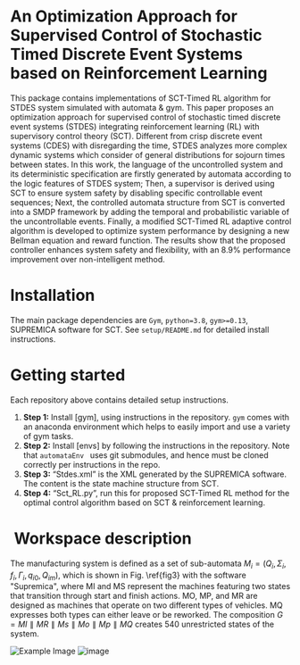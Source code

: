 # An Optimization Approach for Supervised Control of Stochastic Timed Discrete Event Systems based on Reinforcement Learning

This package contains implementations of SCT-Timed RL algorithm for STDES system simulated with automata & gym. This paper proposes an optimization approach for 
supervised control of stochastic timed discrete event systems (STDES) integrating reinforcement learning (RL) with supervisory control theory (SCT). Different from 
crisp discrete event systems (CDES) with disregarding the time, STDES analyzes more complex dynamic systems which consider of general distributions for sojourn times 
between states. In this work, the language of the uncontrolled system and its deterministic specification are firstly generated by automata according to the logic 
features of STDES system; Then, a supervisor is derived using SCT to ensure system safety by disabling specific controllable event sequences; Next, the controlled 
automata structure from SCT is converted into a SMDP framework by adding the temporal and probabilistic variable of the uncontrollable events. Finally, a modified 
SCT-Timed RL adaptive control algorithm is developed to optimize system performance by designing a new Bellman equation and reward function. The results show that 
the proposed controller enhances system safety and flexibility, with an 8.9% performance improvement over non-intelligent method.

# Installation
The main package dependencies are `Gym`, `python=3.8`, `gym>=0.13`, SUPREMICA software for SCT. See `setup/README.md` for detailed install instructions.

# Getting started
Each repository above contains detailed setup instructions. 
1. **Step 1:** Install [gym], using instructions in the repository. `gym` comes with an anaconda environment which helps to easily import and use a variety of gym tasks.
2. **Step 2:** Install [envs] by following the instructions in the repository. Note that `automataEnv
` uses git submodules, and hence must be cloned correctly per instructions in the repo.
3. **Step 3:** “Stdes.xml” is the XML generated by the SUPREMICA software. The content is the state machine structure from SCT.
4. **Step 4:** “Sct_RL.py”, run this for proposed SCT-Timed RL method for the optimal control algorithm based on SCT & reinforcement learning.

#  Workspace description
The manufacturing system is defined as a set of sub-automata $M_{i}=(Q_{i}, \Sigma_{i}, f_{i}, \Gamma _{i}, q_{i0}, Q_{im})$, which is shown in Fig. \ref{fig3} with the 
software "Supremica", where MI and MS represent the machines featuring two states that transition through start and finish actions. MO, MP, and MR are designed as machines
that operate on two different types of vehicles. MQ expresses both types can either leave or be reworked. The composition $G=MI \parallel MR \parallel Ms \parallel Mo \parallel Mp \parallel MQ$ 
creates 540 unrestricted states of the system. 

![Example Image](1.jpg)
![image](https://github.com/user-attachments/assets/2de944f4-3ea4-4d0d-a339-033db285f815)
